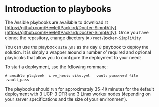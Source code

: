 # Introduction to playbooks

The Ansible playbooks are available to download at [https://github.com/HewlettPackard/Docker-SimpliVity](https://github.com/HewlettPackard/Docker-SimpliVity). Once you have cloned the repository, change directory to `/root/Docker-SimpliVity`.

You can use the playbook `site.yml` as the day 0 playbook to deploy the solution. It is simply a wrapper around a number of required and optional playbooks that allow you to configure the deployment to your needs.

To start a deployment, use the following command:

```
# ansible-playbook -i vm_hosts site.yml --vault-password-file .vault_pass
```

The playbooks should run for approximately 35-40 minutes for the default deployment with 3 UCP, 3 DTR and 3 Linux worker nodes \(depending on your server specifications and the size of your environment\).